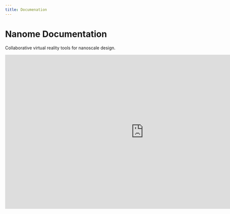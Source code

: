 ```yaml
---
title: Documenation
---
```


# 
# Nanome Documentation

Collaborative virtual reality tools for nanoscale design.


<iframe width="900" height="500" src="https://www.youtube.com/embed/gCNbuH9Y6hU" frameborder="0" allow="accelerometer; autoplay; encrypted-media; gyroscope; picture-in-picture" allowfullscreen></iframe>
